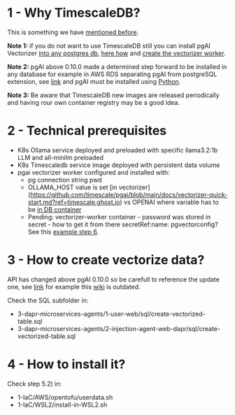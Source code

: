 # 1 - Why TimescaleDB?

This is something we have [mentioned before](https://github.com/inigokintana/homelab-2-prod-ai-golden-path/tree/main?tab=readme-ov-file#38---why-timescaledb).

**Note 1:** if you do not want to use TimescaleDB still you can install pgAI Vectorizer [into any postgres db](https://www.timescale.com/blog/pgai-vectorizer-now-works-with-any-postgres-database?utm_source=timescaledb&utm_medium=youtube&utm_campaign=yt-channel-2023&utm_content=timescale-blog), [here how](https://github.com/timescale/pgai/blob/released/docs/install/source.md) and [create the vectorizer worker](https://github.com/timescale/pgai). 

**Note 2:**
pgAI above 0.10.0 made a determined step forward to be installed in any database for example in AWS RDS separating pgAI from postgreSQL extension, see [link](https://github.com/timescale/pgai/blob/main/docs/vectorizer/migrating-from-extension.md) and pgAI must be installed using [Python](https://github.com/timescale/pgai/blob/main/docs/vectorizer/python-integration.md).

**Note 3:**
Be aware that TimescaleDB new images are released periodically and having rour own container registry may be a good idea.

# 2 - Technical prerequisites
- K8s Ollama service deployed and preloaded with specific llama3.2:1b LLM and all-minilm preloaded  
- K8s Timescaledb service image deployed with persistent data volume 
- pgai vectorizer worker configured and installed with:
    - pg connection string pwd
    - OLLAMA_HOST value is set [in vectorizer] (https://github.com/timescale/pgai/blob/main/docs/vectorizer-quick-start.md?ref=timescale.ghost.io) vs OPENAI where variable has to be [in DB container](https://github.com/timescale/pgai/blob/released/docs/vectorizer/quick-start-openai.md)
    - Pending: vectorizer-worker container - password was stored in secret - how to get it from there secretRef:name: pgvectorconfig? See this [example step 6](https://docs.tigerdata.com/self-hosted/latest/install/installation-kubernetes/).

# 3  - How to create vectorize data?

API has changed above pgAI 0.10.0 so be carefull to reference the update one, see [link](https://github.com/timescale/pgai/blob/main/docs/vectorizer/api-reference.md#install-or-upgrade-the-database-objects-necessary-for-vectorizer) for example this [wiki](https://github.com/timescale/pgai/blob/released/README.md) is outdated.

Check the SQL subfolder in:
- 3-dapr-microservices-agents/1-user-web/sql/create-vectorized-table.sql
- 3-dapr-microservices-agents/2-injection-agent-web-dapr/sql/create-vectorized-table.sql

# 4 - How to install it?

Check step 5.2) in:
- 1-IaC/AWS/opentofu/userdata.sh
- 1-IaC/WSL2/install-in-WSL2.sh
